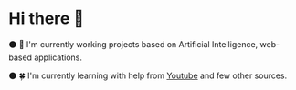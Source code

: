 # Hi there :wave:
:black_circle: :telescope: I'm currently working projects based on Artificial Intelligence, web-based applications.

:black_circle: :four_leaf_clover: I'm currently learning with help from <a href = "www.youtube.com">Youtube</a> and few other sources.

